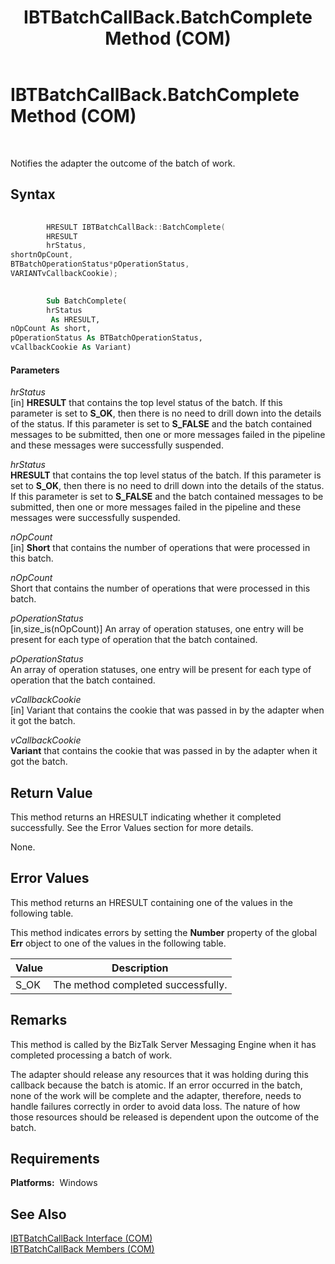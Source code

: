 ﻿---
title: IBTBatchCallBack.BatchComplete Method (COM)
TOCTitle: IBTBatchCallBack.BatchComplete Method (COM)
ms:assetid: 75fa8e05-38f8-460b-bd1f-2213f1672bff
ms:mtpsurl: https://msdn.microsoft.com/en-us/library/Aa560855(v=BTS.80)
ms:contentKeyID: 51528997
ms.date: 08/30/2017
mtps_version: v=BTS.80
dev_langs:
- c++
- vb
---

# IBTBatchCallBack.BatchComplete Method (COM)

 

Notifies the adapter the outcome of the batch of work.

## Syntax

``` c++
  
        HRESULT IBTBatchCallBack::BatchComplete(  
        HRESULT  
        hrStatus,  
shortnOpCount,  
BTBatchOperationStatus*pOperationStatus,  
VARIANTvCallbackCookie);  
```

``` vb
  
        Sub BatchComplete(  
        hrStatus  
         As HRESULT,  
nOpCount As short,  
pOperationStatus As BTBatchOperationStatus,  
vCallbackCookie As Variant)  
```

#### Parameters

*hrStatus*  
\[in\] **HRESULT** that contains the top level status of the batch. If this parameter is set to **S\_OK**, then there is no need to drill down into the details of the status. If this parameter is set to **S\_FALSE** and the batch contained messages to be submitted, then one or more messages failed in the pipeline and these messages were successfully suspended.

*hrStatus*  
**HRESULT** that contains the top level status of the batch. If this parameter is set to **S\_OK**, then there is no need to drill down into the details of the status. If this parameter is set to **S\_FALSE** and the batch contained messages to be submitted, then one or more messages failed in the pipeline and these messages were successfully suspended.

*nOpCount*  
\[in\] **Short** that contains the number of operations that were processed in this batch.

*nOpCount*  
Short that contains the number of operations that were processed in this batch.

*pOperationStatus*  
\[in,size\_is(nOpCount)\] An array of operation statuses, one entry will be present for each type of operation that the batch contained.

*pOperationStatus*  
An array of operation statuses, one entry will be present for each type of operation that the batch contained.

*vCallbackCookie*  
\[in\] Variant that contains the cookie that was passed in by the adapter when it got the batch.

*vCallbackCookie*  
**Variant** that contains the cookie that was passed in by the adapter when it got the batch.

## Return Value

This method returns an HRESULT indicating whether it completed successfully. See the Error Values section for more details.

None.

## Error Values

This method returns an HRESULT containing one of the values in the following table.

This method indicates errors by setting the **Number** property of the global **Err** object to one of the values in the following table.

<table>
<thead>
<tr class="header">
<th>Value</th>
<th>Description</th>
</tr>
</thead>
<tbody>
<tr class="odd">
<td>S_OK</td>
<td>The method completed successfully.</td>
</tr>
</tbody>
</table>


## Remarks

This method is called by the BizTalk Server Messaging Engine when it has completed processing a batch of work.

The adapter should release any resources that it was holding during this callback because the batch is atomic. If an error occurred in the batch, none of the work will be complete and the adapter, therefore, needs to handle failures correctly in order to avoid data loss. The nature of how those resources should be released is dependent upon the outcome of the batch.

## Requirements

**Platforms:**  Windows

## See Also

[IBTBatchCallBack Interface (COM)](ibtbatchcallback-interface-com.md)  
[IBTBatchCallBack Members (COM)](ibtbatchcallback-members-com.md)

